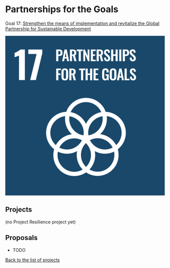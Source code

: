 # Partnerships for the Goals

Goal 17: [Strengthen the means of implementation and revitalize the Global Partnership for Sustainable Development](https://sdgs.un.org/goals/goal17)

[![Goal 17](../images/sdgs/E-WEB-Goal-17.png)](https://sdgs.un.org/goals/goal17)

## Projects

(no Project Resilience project yet)

## Proposals

- TODO

[Back to the list of projects](../README.md)